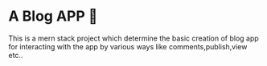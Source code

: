 # A Blog APP 📝

This is a mern stack project which determine the basic creation of blog app for interacting with the app by various ways like comments,publish,view etc..